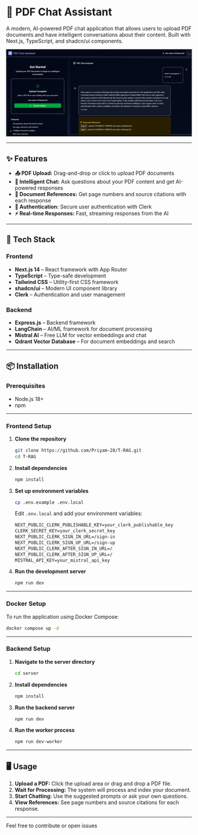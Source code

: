 # 📄 PDF Chat Assistant

A modern, AI-powered PDF chat application that allows users to upload PDF documents and have intelligent conversations about their content. Built with Next.js, TypeScript, and shadcn/ui components.

![PDF Chat Assistant](./images/hero-screenshot.png)

---

## ✨ Features

- **📤 PDF Upload:** Drag-and-drop or click to upload PDF documents
- **💬 Intelligent Chat:** Ask questions about your PDF content and get AI-powered responses
- **📖 Document References:** Get page numbers and source citations with each response
- **🔐 Authentication:** Secure user authentication with Clerk
- **⚡ Real-time Responses:** Fast, streaming responses from the AI

---

## 🚀 Tech Stack

### Frontend

- **Next.js 14** – React framework with App Router
- **TypeScript** – Type-safe development
- **Tailwind CSS** – Utility-first CSS framework
- **shadcn/ui** – Modern UI component library
- **Clerk** – Authentication and user management

### Backend

- **Express.js** – Backend framework
- **LangChain** – AI/ML framework for document processing
- **Mistral AI** – Free LLM for vector embeddings and chat
- **Qdrant Vector Database** – For document embeddings and search

---

## 📦 Installation

### Prerequisites

- Node.js 18+
- npm

---

### Frontend Setup

1. **Clone the repository**
   ```bash
   git clone https://github.com/Priyam-28/T-RAG.git
   cd T-RAG
   ```

2. **Install dependencies**
   ```bash
   npm install
   ```
3. **Set up environment variables**
   ```bash
   cp .env.example .env.local
   ```
   Edit `.env.local` and add your environment variables:
   ```env
   NEXT_PUBLIC_CLERK_PUBLISHABLE_KEY=your_clerk_publishable_key
   CLERK_SECRET_KEY=your_clerk_secret_key
   NEXT_PUBLIC_CLERK_SIGN_IN_URL=/sign-in
   NEXT_PUBLIC_CLERK_SIGN_UP_URL=/sign-up
   NEXT_PUBLIC_CLERK_AFTER_SIGN_IN_URL=/
   NEXT_PUBLIC_CLERK_AFTER_SIGN_UP_URL=/
   MISTRAL_API_KEY=your_mistral_api_key
   ```

4. **Run the development server**
   ```bash
   npm run dev
   ```

---

### Docker Setup

To run the application using Docker Compose:
```bash
docker compose up -d
```

---

### Backend Setup

1. **Navigate to the server directory**
   ```bash
   cd server
   ```

2. **Install dependencies**
   ```bash
   npm install
   ```

3. **Run the backend server**
   ```bash
   npm run dev
   ```

4. **Run the worker process**
   ```bash
   npm run dev-worker
   ```

---

## 🖥️ Usage

1. **Upload a PDF:** Click the upload area or drag and drop a PDF file.
2. **Wait for Processing:** The system will process and index your document.
3. **Start Chatting:** Use the suggested prompts or ask your own questions.
4. **View References:** See page numbers and source citations for each response.

---

Feel free to contribute or open issues